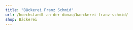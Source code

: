```yaml
---
title: "Bäckerei Franz Schmid"
url: /hoechstaedt-an-der-donau/baeckerei-franz-schmid/
shop: Bäckerei
---
```

